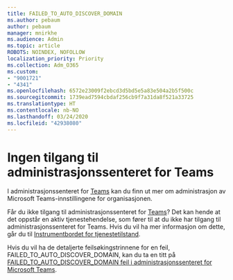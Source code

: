 ```yaml
---
title: FAILED_TO_AUTO_DISCOVER_DOMAIN
ms.author: pebaum
author: pebaum
manager: mnirkhe
ms.audience: Admin
ms.topic: article
ROBOTS: NOINDEX, NOFOLLOW
localization_priority: Priority
ms.collection: Adm_O365
ms.custom:
- "9001721"
- "4341"
ms.openlocfilehash: 6572e23009f2ebcd3d5bd5e5a83e504a2b5f500c
ms.sourcegitcommit: 1739ead7594cbdaf256cb9f7a31da8f521a33725
ms.translationtype: HT
ms.contentlocale: nb-NO
ms.lasthandoff: 03/24/2020
ms.locfileid: "42938080"
---
```

# <a name="no-access-to-teams-admin-center"></a>Ingen tilgang til administrasjonssenteret for Teams

I administrasjonssenteret for [Teams](https://docs.microsoft.com/microsoftteams/enable-features-office-365) kan du finn ut mer om administrasjon av Microsoft Teams-innstillingene for organisasjonen.

Får du ikke tilgang til administrasjonssenteret for [Teams](https://docs.microsoft.com/microsoftteams/enable-features-office-365)? Det kan hende at det oppstår en aktiv tjenestehendelse, som fører til at du ikke har tilgang til administrasjonssenteret for Teams. Hvis du vil ha mer informasjon om dette, går du til [Instrumentbordet for tjenestetilstand](https://status.office365.com/).

Hvis du vil ha de detaljerte feilsøkingstrinnene for en feil, FAILED_TO_AUTO_DISCOVER_DOMAIN, kan du ta en titt på [FAILED_TO_AUTO_DISCOVER_DOMAIN feil i administrasjonssenteret for Microsoft Teams](https://docs.microsoft.com/microsoftteams/troubleshoot/teams-administration/failed-to-auto-discover-domain-error-teams-admin-center).
